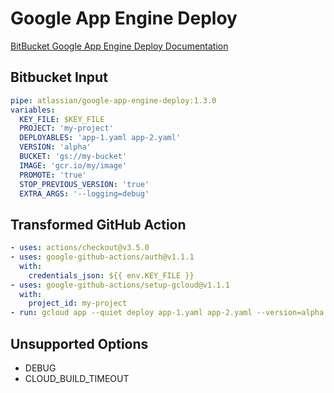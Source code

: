 # Google App Engine Deploy

[BitBucket Google App Engine Deploy Documentation](https://bitbucket.org/atlassian/google-app-engine-deploy)

## Bitbucket Input

```yaml
pipe: atlassian/google-app-engine-deploy:1.3.0
variables:
  KEY_FILE: $KEY_FILE
  PROJECT: 'my-project'
  DEPLOYABLES: 'app-1.yaml app-2.yaml'
  VERSION: 'alpha'
  BUCKET: 'gs://my-bucket'
  IMAGE: 'gcr.io/my/image'
  PROMOTE: 'true'
  STOP_PREVIOUS_VERSION: 'true'
  EXTRA_ARGS: '--logging=debug'
```

## Transformed GitHub Action
```yaml
- uses: actions/checkout@v3.5.0
- uses: google-github-actions/auth@v1.1.1
  with:
    credentials_json: ${{ env.KEY_FILE }}
- uses: google-github-actions/setup-gcloud@v1.1.1
  with:
    project_id: my-project
- run: gcloud app --quiet deploy app-1.yaml app-2.yaml --version=alpha --bucket gs://my-bucket --image-url gcr.io/my/image --logging=debug --promote --stop-previous-version
```

## Unsupported Options
* DEBUG
* CLOUD_BUILD_TIMEOUT

